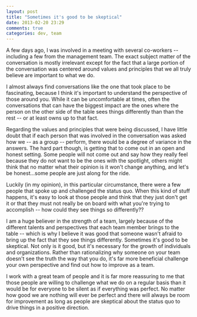```yaml
---
layout: post
title: "Sometimes it's good to be skeptical"
date: 2013-02-20 23:29
comments: true
categories: dev, team
---
```

A few days ago, I was involved in a meeting with several co-workers -- including a few from the management team. The exact
subject matter of the conversation is mostly irrelevant except for the fact that a large portion of the conversation was
centered around values and principles that we all truly believe are important to what we do.

I almost always find conversations like the one that took place to be fascinating, because I think it's important to
understand the perspective of those around you. While it can be uncomfortable at times, often the conversations that can
have the biggest impact are the ones where the person on the other side of the table sees things differently than than the
rest -- or at least owns up to that fact.

Regarding the values and principles that were being discussed, I have little doubt that if each person that was involved
in the conversation was asked how we -- as a group -- perform, there would be a degree of variance in the answers. The
hard part though, is getting that to come out in an open and honest setting. Some people will not come out and say how
they really feel because they do not want to be the ones with the spotlight, others might think that no matter what their
opinion is it won't change anything, and let's be honest...some people are just along for the ride.

Luckily (in my opinion), in this particular circumstance, there were a few people that spoke up and challenged the status
quo. When this kind of stuff happens, it's easy to look at those people and think that they just don't get it or that they
must not really be on board with what you're trying to accomplish -- how could they see things so differently??

I am a huge believer in the strength of a team, largely because of the different talents and perspectives that each team
member brings to the table -- which is why I believe it was good that someone wasn't afraid to bring up the fact that they
see things differently. Sometimes it's good to be skeptical. Not only is it good, but it's necessary for the growth of
individuals and organizations. Rather than rationalizing why someone on your team doesn't see the truth the way that you do,
it's far more beneficial challenge your own perspective and find out how to improve as a team.

I work with a great team of people and it is far more reassuring to me that those people are willing to challenge what we do on
a regular basis than it would be for everyone to be silent as if everything was perfect. No matter how good we are nothing
will ever be perfect and there will always be room for improvement as long as people are skeptical about the status quo to
drive things in a positive direction.